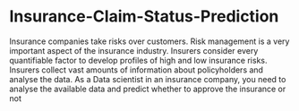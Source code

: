 # Insurance-Claim-Status-Prediction
Insurance companies take risks over customers. Risk management is a very important aspect of the insurance industry. Insurers consider every quantifiable factor to develop profiles of high and low insurance risks. Insurers collect vast amounts of information about policyholders and analyse the data. As a Data scientist in an insurance company, you need to analyse the available data and predict whether to approve the insurance or not
